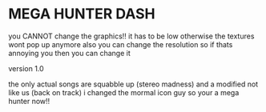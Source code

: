 # MEGA HUNTER DASH
you CANNOT change the graphics!! it has to be low otherwise the textures wont pop up anymore
also you can change the resolution so if thats annoying you then you can change it

version 1.0

the only actual songs are squabble up (stereo madness) and a modified not like us (back on track)
i changed the mormal icon guy so your a mega hunter now!!
